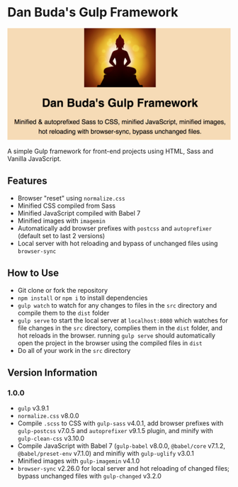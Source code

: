 # Dan Buda's Gulp Framework

<kbd>![Image](gulpframework.png)</kbd>

A simple Gulp framework for front-end projects using HTML, Sass and Vanilla JavaScript.

## Features

- Browser "reset" using `normalize.css`
- Minified CSS compiled from Sass
- Minified JavaScript compiled with Babel 7
- Minified images with `imagemin`
- Automatically add browser prefixes with `postcss` and `autoprefixer` (default set to last 2 versions)
- Local server with hot reloading and bypass of unchanged files using `browser-sync`

## How to Use

- Git clone or fork the repository
- `npm install` or `npm i` to install dependencies
- `gulp watch` to watch for any changes to files in the `src` directory and compile them to the `dist` folder
- `gulp serve` to start the local server at `localhost:8080` which watches for file changes in the `src` directory, complies them in the `dist` folder, and hot reloads in the browser. running `gulp serve` should automatically open the project in the browser using the compiled files in `dist`
- Do all of your work in the `src` directory

## Version Information

### 1.0.0

- `gulp` v3.9.1
- `normalize.css` v8.0.0
- Compile `.scss` to CSS with `gulp-sass` v4.0.1, add browser prefixes with `gulp-postcss` v7.0.5 and `autoprefixer` v9.1.5 plugin, and minify with `gulp-clean-css` v3.10.0
- Compile JavaScript with Babel 7 (`gulp-babel` v8.0.0, `@babel/core` v7.1.2, `@babel/preset-env` v7.1.0) and minifiy with `gulp-uglify` v3.0.1
- Minified images with `gulp-imagemin` v4.1.0
- `browser-sync` v2.26.0 for local server and hot reloading of changed files; bypass unchanged files with `gulp-changed` v3.2.0
